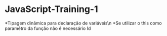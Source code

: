 # JavaScript-Training-1
*Tipagem dinâmica para declaração de variáveis\n
*Se utilizar o this como paramêtro da função não é necessário Id
